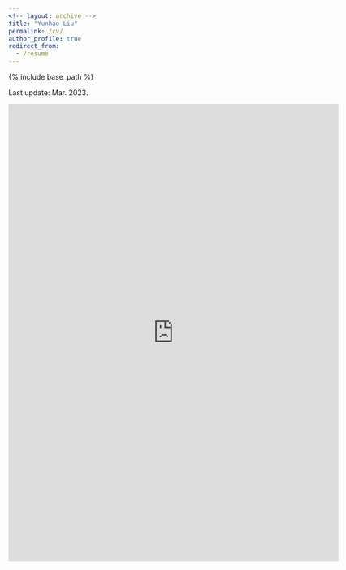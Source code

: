 ```yaml
---
<!-- layout: archive -->
title: "Yunhao Liu"
permalink: /cv/
author_profile: true
redirect_from:
  - /resume
---
```


{% include base_path %}

Last update: Mar. 2023.

<embed src="https://liuyunhaozz.github.io/files/(3.8.2023)CV.pdf" width="650" height="900" type='application/pdf'>